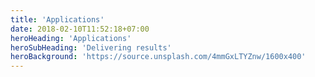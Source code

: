 ```yaml
---
title: 'Applications'
date: 2018-02-10T11:52:18+07:00
heroHeading: 'Applications'
heroSubHeading: 'Delivering results'
heroBackground: 'https://source.unsplash.com/4mmGxLTYZnw/1600x400'
---
```

